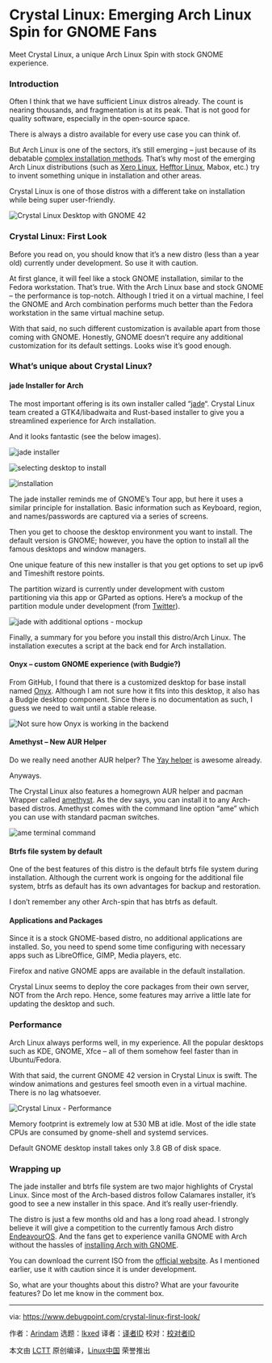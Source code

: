 [#]: subject: "Crystal Linux: Emerging Arch Linux Spin for GNOME Fans"
[#]: via: "https://www.debugpoint.com/crystal-linux-first-look/"
[#]: author: "Arindam https://www.debugpoint.com/author/admin1/"
[#]: collector: "lkxed"
[#]: translator: " "
[#]: reviewer: " "
[#]: publisher: " "
[#]: url: " "

Crystal Linux: Emerging Arch Linux Spin for GNOME Fans
======
Meet Crystal Linux, a unique Arch Linux Spin with stock GNOME experience.

### Introduction

Often I think that we have sufficient Linux distros already. The count is nearing thousands, and fragmentation is at its peak. That is not good for quality software, especially in the open-source space.

There is always a distro available for every use case you can think of.

But Arch Linux is one of the sectors, it’s still emerging – just because of its debatable [complex installation methods][1]. That’s why most of the emerging Arch Linux distributions (such as [Xero Linux][2], [Hefftor Linux][3], Mabox, etc.) try to invent something unique in installation and other areas.

Crystal Linux is one of those distros with a different take on installation while being super user-friendly.

![Crystal Linux Desktop with GNOME 42][4]

### Crystal Linux: First Look

Before you read on, you should know that it’s a new distro (less than a year old) currently under development. So use it with caution.

At first glance, it will feel like a stock GNOME installation, similar to the Fedora workstation. That’s true. With the Arch Linux base and stock GNOME – the performance is top-notch. Although I tried it on a virtual machine, I feel the GNOME and Arch combination performs much better than the Fedora workstation in the same virtual machine setup.

With that said, no such different customization is available apart from those coming with GNOME. Honestly, GNOME doesn’t require any additional customization for its default settings. Looks wise it’s good enough.

### What’s unique about Crystal Linux?

#### jade Installer for Arch

The most important offering is its own installer called “[jade][5]“. Crystal Linux team created a GTK4/libadwaita and Rust-based installer to give you a streamlined experience for Arch installation.

And it looks fantastic  (see the below images).

![jade installer][6]

![selecting desktop to install][7]

![installation][8]

The jade installer reminds me of GNOME’s Tour app, but here it uses a similar principle for installation. Basic information such as Keyboard, region, and names/passwords are captured via a series of screens.

Then you get to choose the desktop environment you want to install. The default version is GNOME; however, you have the option to install all the famous desktops and window managers.

One unique feature of this new installer is that you get options to set up ipv6 and Timeshift restore points.

The partition wizard is currently under development with custom partitioning via this app or GParted as options. Here’s a mockup of the partition module under development (from [Twitter][9]).

![jade with additional options - mockup][10]

Finally, a summary for you before you install this distro/Arch Linux. The installation executes a script at the back end for Arch installation.

#### Onyx – custom GNOME experience (with Budgie?)

From GitHub, I found that there is a customized desktop for base install named [Onyx][11]. Although I am not sure how it fits into this desktop, it also has a Budgie desktop component. Since there is no documentation as such, I guess we need to wait until a stable release.

![Not sure how Onyx is working in the backend][12]

#### Amethyst – New AUR Helper

Do we really need another AUR helper? The [Yay helper][13] is awesome already.

Anyways.

The Crystal Linux also features a homegrown AUR helper and pacman Wrapper called [amethyst][14]. As the dev says, you can install it to any Arch-based distros. Amethyst comes with the command line option “ame” which you can use with standard pacman switches.

![ame terminal command][15]

#### Btrfs file system by default

One of the best features of this distro is the default btrfs file system during installation. Although the current work is ongoing for the additional file system, btrfs as default has its own advantages for backup and restoration.

I don’t remember any other Arch-spin that has btrfs as default.

#### Applications and Packages

Since it is a stock GNOME-based distro, no additional applications are installed. So, you need to spend some time configuring with necessary apps such as LibreOffice, GIMP, Media players, etc.

Firefox and native GNOME apps are available in the default installation.

Crystal Linux seems to deploy the core packages from their own server, NOT from the Arch repo. Hence, some features may arrive a little late for updating the desktop and such.

### Performance

Arch Linux always performs well, in my experience. All the popular desktops such as KDE, GNOME, Xfce – all of them somehow feel faster than in Ubuntu/Fedora.

With that said, the current GNOME 42 version in Crystal Linux is swift. The window animations and gestures feel smooth even in a virtual machine. There is no lag whatsoever.

![Crystal Linux - Performance][16]

Memory footprint is extremely low at 530 MB at idle. Most of the idle state CPUs are consumed by gnome-shell and systemd services.

Default GNOME desktop install takes only 3.8 GB of disk space.

### Wrapping up

The jade installer and btrfs file system are two major highlights of Crystal Linux. Since most of the Arch-based distros follow Calamares installer, it’s good to see a new installer in this space. And it’s really user-friendly.

The distro is just a few months old and has a long road ahead. I strongly believe it will give a competition to the currently famous Arch distro [EndeavourOS][17]. And the fans get to experience vanilla GNOME with Arch without the hassles of [installing Arch with GNOME][18].

You can download the current ISO from the [official website][19]. As I mentioned earlier, use it with caution since it is under development.

So, what are your thoughts about this distro? What are your favourite features? Do let me know in the comment box.

--------------------------------------------------------------------------------

via: https://www.debugpoint.com/crystal-linux-first-look/

作者：[Arindam][a]
选题：[lkxed][b]
译者：[译者ID](https://github.com/译者ID)
校对：[校对者ID](https://github.com/校对者ID)

本文由 [LCTT](https://github.com/LCTT/TranslateProject) 原创编译，[Linux中国](https://linux.cn/) 荣誉推出

[a]: https://www.debugpoint.com/author/admin1/
[b]: https://github.com/lkxed
[1]: https://www.debugpoint.com/install-arch-linux/
[2]: https://www.debugpoint.com/xerolinux-review/
[3]: https://www.debugpoint.com/hefftor-linux-review/
[4]: https://www.debugpoint.com/wp-content/uploads/2022/08/Crystal-Linux-Desktop-with-GNOME-42-1024x579.jpg
[5]: https://github.com/crystal-linux/jade
[6]: https://www.debugpoint.com/wp-content/uploads/2022/08/jade-installer.jpg
[7]: https://www.debugpoint.com/wp-content/uploads/2022/08/selecting-desktop-to-install.jpg
[8]: https://www.debugpoint.com/wp-content/uploads/2022/08/installation.jpg
[9]: https://twitter.com/Crystal_Linux/status/1564379291529482240
[10]: https://www.debugpoint.com/wp-content/uploads/2022/08/jade-with-additional-options-mockup-1024x576.jpg
[11]: https://github.com/crystal-linux/onyx
[12]: https://www.debugpoint.com/wp-content/uploads/2022/08/Not-sure-how-Onyx-is-working-in-the-backend-1024x576.jpg
[13]: https://www.debugpoint.com/install-yay-arch/
[14]: https://github.com/crystal-linux/amethyst
[15]: https://www.debugpoint.com/wp-content/uploads/2022/08/ame-terminal-command-1024x576.jpg
[16]: https://www.debugpoint.com/wp-content/uploads/2022/08/Crystal-Linux-Performance-1024x576.jpg
[17]: https://www.debugpoint.com/tag/endeavouros
[18]: https://www.debugpoint.com/gnome-arch-linux-install/
[19]: https://getcryst.al/